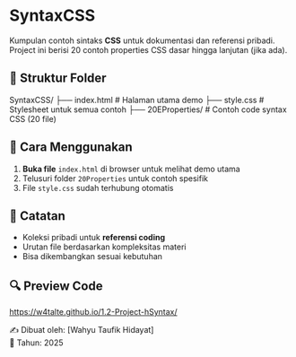 # SyntaxCSS

Kumpulan contoh sintaks **CSS** untuk dokumentasi dan referensi pribadi.  
Project ini berisi 20 contoh properties CSS dasar hingga lanjutan (jika ada).

## 📂 Struktur Folder

SyntaxCSS/
├── index.html          # Halaman utama demo
├── style.css           # Stylesheet untuk semua contoh
├── 20EProperties/       # Contoh code syntax CSS (20 file)

## 🚀 Cara Menggunakan
1. **Buka file** `index.html` di browser untuk melihat demo utama
2. Telusuri folder `20Properties` untuk contoh spesifik
3. File `style.css` sudah terhubung otomatis

## 📝 Catatan
- Koleksi pribadi untuk **referensi coding**
- Urutan file berdasarkan kompleksitas materi
- Bisa dikembangkan sesuai kebutuhan

## 🔍 Preview Code
https://w4talte.github.io/1.2-Project-hSyntax/

✍️ Dibuat oleh: [Wahyu Taufik Hidayat]  
📅 Tahun: 2025
